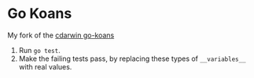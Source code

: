 # Go Koans

My fork of the [cdarwin go-koans](https://github.com/cdarwin/go-koans)

1. Run `go test`.
2. Make the failing tests pass, by replacing these types of `__variables__` with real values.


